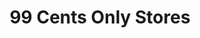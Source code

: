 ---
title: "99 Cents Only Stores"
url: /mesa/99-cents-only-stores-south-power-road/
shop: variety store
---